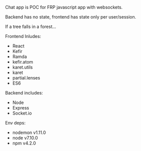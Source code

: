 Chat app is POC for FRP javascript app with websockets.

Backend has no state, frontend has state only per user/session.

If a tree falls in a forest...

Frontend Inludes:
- React
- Kefir
- Ramda
- kefir.atom
- karet.utils
- karet
- partial.lenses
- ES6

Backend includes:
- Node
- Express
- Socket.io

Env deps:
- nodemon v1.11.0
- node v7.10.0
- npm v4.2.0